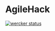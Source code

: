 # AgileHack

[![wercker status](https://app.wercker.com/status/3b27c3f360f6f9f115c14d807c974f6e/m/master "wercker status")](https://app.wercker.com/project/bykey/3b27c3f360f6f9f115c14d807c974f6e)